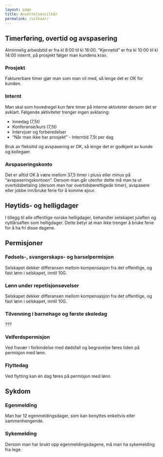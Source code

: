 ```yaml
---
layout: page
title: Ansettelsesvilkår
permalink: /vilkaar/
---
```



## Timerføring, overtid og avspasering

Alminnelig arbeidstid er fra kl 8:00 til kl 16:00. “Kjernetid” er fra kl 10:00 til kl 14:00 internt, på prosjekt følger man kundens krav.

### Prosjekt

Fakturerbare timer gjør man som man vil med, så lenge det er OK for kunden.

### Internt

Man skal som hovedregel kun føre timer på interne aktivteter dersom det er avklart. Følgende aktiviteter trenger ingen avklaring:

- Innedag (7,5t)
- Konferanse/kurs (7,5t)
- Intervjuer og forberedelser
- “Når man ikke har prosjekt” - Interntid 7,5t per dag

Bruk av fleksitid og avspasering er OK, så lenge det er godkjent av kunde og kollegaer.

### Avspaseringskonto
Det er alltid OK å være mellom 37,5 timer i pluss eller minus på “avspaseringskontoen”. Dersom man går utenfor dette må man ta ut overtidsbetaling (dersom man har overtidsberettigede timer), avspasere eller jobbe inn/bruke ferie for å komme ajour.

## Høytids- og helligdager
I tillegg til alle offentlige norske helligdager, behandler selskapet julaften og nyttårsaften som helligdager. Dette betyr at man ikke trenger å bruke ferie for å ha fri disse dagene.

## Permisjoner

### Fødsels-, svangerskaps- og barselpermisjon

Selskapet dekker differansen mellom kompensasjon fra det offentlige, og fast lønn i selskapet, inntil 10G.

### Lønn under repetisjonsøvelser

Selskapet dekker differansen mellom kompensasjon fra det offentlige, og fast lønn i selskapet, inntil 10G.

### Tilvenning i barnehage og første skoledag

???

### Velferdspermisjon

Ved fravær i forbindelse med dødsfall og begravelse føres tiden på permisjon med lønn.

### Flyttedag

Ved flytting kan én dag føres på permisjon med lønn.

## Sykdom

### Egenmelding

Man har 12 egenmeldingsdager, som kan benyttes enkeltvis eller sammenhengende.

### Sykemelding

Dersom man har brukt opp egenmeldingsdagene, må man ha sykemelding fra lege.
